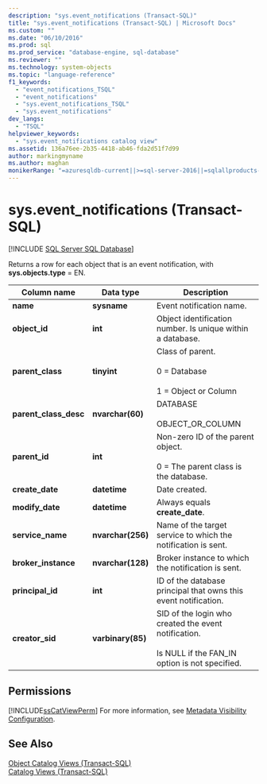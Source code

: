 ```yaml
---
description: "sys.event_notifications (Transact-SQL)"
title: "sys.event_notifications (Transact-SQL) | Microsoft Docs"
ms.custom: ""
ms.date: "06/10/2016"
ms.prod: sql
ms.prod_service: "database-engine, sql-database"
ms.reviewer: ""
ms.technology: system-objects
ms.topic: "language-reference"
f1_keywords: 
  - "event_notifications_TSQL"
  - "event_notifications"
  - "sys.event_notifications_TSQL"
  - "sys.event_notifications"
dev_langs: 
  - "TSQL"
helpviewer_keywords: 
  - "sys.event_notifications catalog view"
ms.assetid: 136a76ee-2b35-4418-ab46-fda2d51f7d99
author: markingmyname
ms.author: maghan
monikerRange: "=azuresqldb-current||>=sql-server-2016||=sqlallproducts-allversions||>=sql-server-linux-2017||=azuresqldb-mi-current"
---
```

# sys.event_notifications (Transact-SQL)
[!INCLUDE [SQL Server SQL Database](../../includes/applies-to-version/sql-asdb.md)]

  Returns a row for each object that is an event notification, with **sys.objects.type** = EN.  
  
|Column name|Data type|Description|  
|-----------------|---------------|-----------------|  
|**name**|**sysname**|Event notification name.|  
|**object_id**|**int**|Object identification number. Is unique within a database.|  
|**parent_class**|**tinyint**|Class of parent.<br /><br /> 0 = Database<br /><br /> 1 = Object or Column|  
|**parent_class_desc**|**nvarchar(60)**|DATABASE<br /><br /> OBJECT_OR_COLUMN|  
|**parent_id**|**int**|Non-zero ID of the parent object.<br /><br /> 0 = The parent class is the database.|  
|**create_date**|**datetime**|Date created.|  
|**modify_date**|**datetime**|Always equals **create_date**.|  
|**service_name**|**nvarchar(256)**|Name of the target service to which the notification is sent.|  
|**broker_instance**|**nvarchar(128)**|Broker instance to which the notification is sent.|  
|**principal_id**|**int**|ID of the database principal that owns this event notification.|  
|**creator_sid**|**varbinary(85)**|SID of the login who created the event notification.<br /><br /> Is NULL if the FAN_IN option is not specified.|  
  
## Permissions  
 [!INCLUDE[ssCatViewPerm](../../includes/sscatviewperm-md.md)] For more information, see [Metadata Visibility Configuration](../../relational-databases/security/metadata-visibility-configuration.md).  
  
## See Also  
 [Object Catalog Views &#40;Transact-SQL&#41;](../../relational-databases/system-catalog-views/object-catalog-views-transact-sql.md)   
 [Catalog Views &#40;Transact-SQL&#41;](../../relational-databases/system-catalog-views/catalog-views-transact-sql.md)  
  
  
